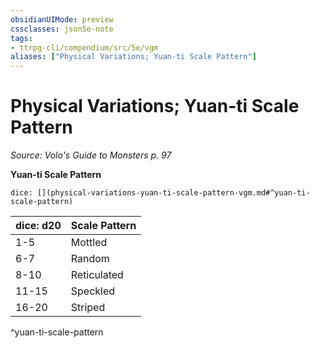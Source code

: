 ```yaml
---
obsidianUIMode: preview
cssclasses: json5e-note
tags:
- ttrpg-cli/compendium/src/5e/vgm
aliases: ["Physical Variations; Yuan-ti Scale Pattern"]
---
```

# Physical Variations; Yuan-ti Scale Pattern
*Source: Volo's Guide to Monsters p. 97* 

**Yuan-ti Scale Pattern**

`dice: [](physical-variations-yuan-ti-scale-pattern-vgm.md#^yuan-ti-scale-pattern)`

| dice: d20 | Scale Pattern |
|-----------|---------------|
| 1-5 | Mottled |
| 6-7 | Random |
| 8-10 | Reticulated |
| 11-15 | Speckled |
| 16-20 | Striped |
^yuan-ti-scale-pattern